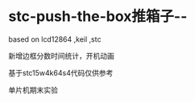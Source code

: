 # stc-push-the-box推箱子--
based on lcd12864 ,keil ,stc 

新增边框分数时间统计，开机动画

基于stc15w4k64s4代码仅供参考

单片机期末实验
